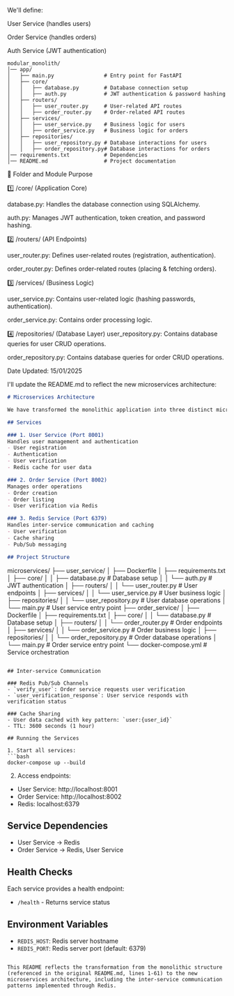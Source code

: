 We'll define:

User Service (handles users)

Order Service (handles orders)

Auth Service (JWT authentication)

```
modular_monolith/
│── app/
│   ├── main.py                # Entry point for FastAPI
│   ├── core/
│   │   ├── database.py        # Database connection setup
│   │   ├── auth.py            # JWT authentication & password hashing
│   ├── routers/
│   │   ├── user_router.py     # User-related API routes
│   │   ├── order_router.py    # Order-related API routes
│   ├── services/
│   │   ├── user_service.py    # Business logic for users
│   │   ├── order_service.py   # Business logic for orders
│   ├── repositories/
│   │   ├── user_repository.py # Database interactions for users
│   │   ├── order_repository.py# Database interactions for orders
│── requirements.txt           # Dependencies
│── README.md                  # Project documentation

```

📁 Folder and Module Purpose

1️⃣ /core/ (Application Core)

database.py: Handles the database connection using
SQLAlchemy.

auth.py: Manages JWT authentication, token
creation, and password hashing.

2️⃣ /routers/ (API Endpoints)

user_router.py: Defines user-related routes
(registration, authentication).

order_router.py: Defines order-related routes
(placing & fetching orders).

3️⃣ /services/ (Business Logic)

user_service.py: Contains user-related logic
(hashing passwords, authentication).

order_service.py: Contains order processing logic.

4️⃣ /repositories/ (Database Layer)
user_repository.py: Contains database queries for
user CRUD operations.

order_repository.py: Contains database queries for
order CRUD operations.

Date Updated: 15/01/2025

I'll update the README.md to reflect the new microservices architecture:

```markdown:README.md
# Microservices Architecture

We have transformed the monolithic application into three distinct microservices:

## Services

### 1. User Service (Port 8001)
Handles user management and authentication
- User registration
- Authentication
- User verification
- Redis cache for user data

### 2. Order Service (Port 8002)
Manages order operations
- Order creation
- Order listing
- User verification via Redis

### 3. Redis Service (Port 6379)
Handles inter-service communication and caching
- User verification
- Cache sharing
- Pub/Sub messaging

## Project Structure
```
microservices/
├── user_service/
│   ├── Dockerfile
│   ├── requirements.txt
│   ├── core/
│   │   ├── database.py        # Database setup
│   │   └── auth.py           # JWT authentication
│   ├── routers/
│   │   └── user_router.py    # User endpoints
│   ├── services/
│   │   └── user_service.py   # User business logic
│   ├── repositories/
│   │   └── user_repository.py # User database operations
│   └── main.py               # User service entry point
├── order_service/
│   ├── Dockerfile
│   ├── requirements.txt
│   ├── core/
│   │   └── database.py       # Database setup
│   ├── routers/
│   │   └── order_router.py   # Order endpoints
│   ├── services/
│   │   └── order_service.py  # Order business logic
│   ├── repositories/
│   │   └── order_repository.py # Order database operations
│   └── main.py               # Order service entry point
└── docker-compose.yml        # Service orchestration
```

## Inter-service Communication

### Redis Pub/Sub Channels
- `verify_user`: Order service requests user verification
- `user_verification_response`: User service responds with verification status

### Cache Sharing
- User data cached with key pattern: `user:{user_id}`
- TTL: 3600 seconds (1 hour)

## Running the Services

1. Start all services:
```bash
docker-compose up --build
```

2. Access endpoints:
- User Service: http://localhost:8001
- Order Service: http://localhost:8002
- Redis: localhost:6379

## Service Dependencies
- User Service → Redis
- Order Service → Redis, User Service

## Health Checks
Each service provides a health endpoint:
- `/health` - Returns service status

## Environment Variables
- `REDIS_HOST`: Redis server hostname
- `REDIS_PORT`: Redis server port (default: 6379)
```

This README reflects the transformation from the monolithic structure (referenced in the original README.md, lines 1-61) to the new microservices architecture, including the inter-service communication patterns implemented through Redis.
